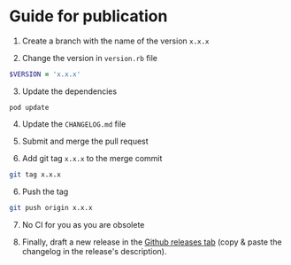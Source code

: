 # Guide for publication

1. Create a branch with the name of the version `x.x.x`

2. Change the version in `version.rb` file
```ruby
$VERSION = 'x.x.x'
```

3.  Update the dependencies
```shell
pod update
```

4. Update the `CHANGELOG.md` file

5. Submit and merge the pull request

6. Add git tag `x.x.x` to the merge commit
```sh
git tag x.x.x
```

6. Push the tag
```sh
git push origin x.x.x
```

7. No CI for you as you are obsolete

8. Finally, draft a new release in the [Github releases tab](https://github.com/ReachFive/identity-ios-sdk/releases) (copy & paste the changelog in the release's description).
